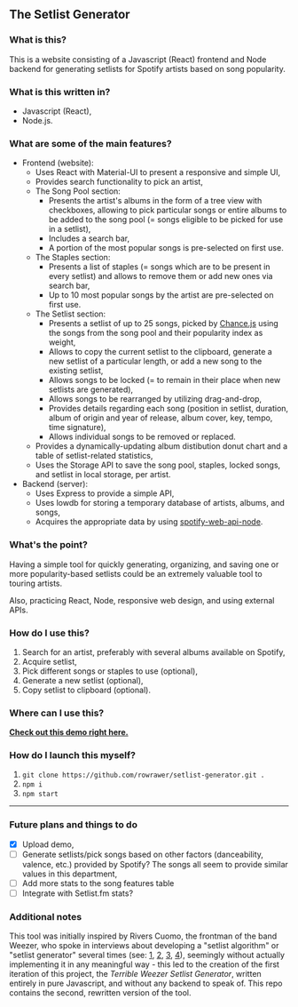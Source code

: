 ## The Setlist Generator
### What is this?
This is a website consisting of a Javascript (React) frontend and Node backend for generating setlists for Spotify artists based on song popularity.

### What is this written in?
- Javascript (React),
- Node.js.

### What are some of the main features?
- Frontend (website):
	* Uses React with Material-UI to present a responsive and simple UI,
	* Provides search functionality to pick an artist,
	* The Song Pool section:
		* Presents the artist's albums in the form of a tree view with checkboxes, allowing to pick particular songs or entire albums to be added to the song pool (= songs eligible to be picked for use in a setlist),
		* Includes a search bar,
		* A portion of the most popular songs is pre-selected on first use.
	* The Staples section:
		* Presents a list of staples (= songs which are to be present in every setlist) and allows to remove them or add new ones via search bar,
		* Up to 10 most popular songs by the artist are pre-selected on first use.
	* The Setlist section:
		* Presents a setlist of up to 25 songs, picked by [Chance.js](https://chancejs.com/) using the songs from the song pool and their popularity index as weight,
		* Allows to copy the current setlist to the clipboard, generate a new setlist of a particular length, or add a new song to the existing setlist,
		* Allows songs to be locked (= to remain in their place when new setlists are generated),
		* Allows songs to be rearranged by utilizing drag-and-drop,
		* Provides details regarding each song (position in setlist, duration, album of origin and year of release, album cover, key, tempo, time signature),
		* Allows individual songs to be removed or replaced.
	* Provides a dynamically-updating album distibution donut chart and a table of setlist-related statistics,
	* Uses the Storage API to save the song pool, staples, locked songs, and setlist in local storage, per artist.
- Backend (server):
	* Uses Express to provide a simple API,
	* Uses lowdb for storing a temporary database of artists, albums, and songs,
	* Acquires the appropriate data by using [spotify-web-api-node](https://github.com/thelinmichael/spotify-web-api-node).

### What's the point?
Having a simple tool for quickly generating, organizing, and saving one or more popularity-based setlists could be an extremely valuable tool to touring artists.

Also, practicing React, Node, responsive web design, and using external APIs.

### How do I use this?
1. Search for an artist, preferably with several albums available on Spotify,
2. Acquire setlist,
3. Pick different songs or staples to use (optional),
4. Generate a new setlist (optional),
5. Copy setlist to clipboard (optional).

### Where can I use this?
**[Check out this demo right here.](http://rowrawer.cf:5415/)**

### How do I launch this myself?
1. `git clone https://github.com/rowrawer/setlist-generator.git .`
2. `npm i`
3. `npm start`

---

### Future plans and things to do
- [x] Upload demo,
- [ ] Generate setlists/pick songs based on other factors (danceability, valence, etc.) provided by Spotify? The songs all seem to provide similar values in this department,
- [ ] Add more stats to the song features table
- [ ] Integrate with Setlist.fm stats?

### Additional notes
This tool was initially inspired by Rivers Cuomo, the frontman of the band Weezer, who spoke in interviews about developing a "setlist algorithm" or "setlist generator" several times (see: [1](https://www.billboard.com/articles/columns/rock/8500614/weezer-rivers-cuomo-data-driven-approach-interview), [2](https://www.rollingstone.com/music/music-features/weezer-setlist-rivers-cuomo-interview-760114/), [3](https://ew.com/article/2016/05/16/weezer-summer-tour-rivers-cuomo/), [4](https://twitter.com/riverscuomo/status/931563545359208450)), seemingly without actually implementing it in any meaningful way - this led to the creation of the first iteration of this project, the *Terrible Weezer Setlist Generator*, written entirely in pure Javascript, and without any backend to speak of. This repo contains the second, rewritten version of the tool.
